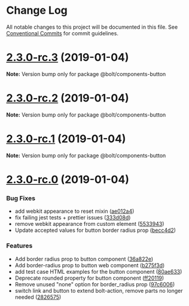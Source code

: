 # Change Log

All notable changes to this project will be documented in this file.
See [Conventional Commits](https://conventionalcommits.org) for commit guidelines.

# [2.3.0-rc.3](https://github.com/bolt-design-system/bolt/tree/master/packages/components/bolt-button/compare/v2.3.0-rc.2...v2.3.0-rc.3) (2019-01-04)

**Note:** Version bump only for package @bolt/components-button





# [2.3.0-rc.2](https://github.com/bolt-design-system/bolt/tree/master/packages/components/bolt-button/compare/v2.3.0-rc.1...v2.3.0-rc.2) (2019-01-04)

**Note:** Version bump only for package @bolt/components-button





# [2.3.0-rc.1](https://github.com/bolt-design-system/bolt/tree/master/packages/components/bolt-button/compare/vv2.3.0-rc.0...v2.3.0-rc.1) (2019-01-04)

**Note:** Version bump only for package @bolt/components-button





# [2.3.0-rc.0](https://github.com/bolt-design-system/bolt/tree/master/packages/components/bolt-button/compare/v2.2.1...v2.3.0-rc.0) (2019-01-04)


### Bug Fixes

* add webkit appearance to reset mixin ([ae012a4](https://github.com/bolt-design-system/bolt/tree/master/packages/components/bolt-button/commit/ae012a4))
* fix failing jest tests + prettier issues ([333d08d](https://github.com/bolt-design-system/bolt/tree/master/packages/components/bolt-button/commit/333d08d))
* remove webkit appearance from custom element ([5533943](https://github.com/bolt-design-system/bolt/tree/master/packages/components/bolt-button/commit/5533943))
* Update accepted values for button border radius prop ([becc4d2](https://github.com/bolt-design-system/bolt/tree/master/packages/components/bolt-button/commit/becc4d2))


### Features

* Add border radius prop to button component ([36a822e](https://github.com/bolt-design-system/bolt/tree/master/packages/components/bolt-button/commit/36a822e))
* Add border-radius prop to button web component ([b275f3d](https://github.com/bolt-design-system/bolt/tree/master/packages/components/bolt-button/commit/b275f3d))
* add test case HTML examples for the button component ([80ae633](https://github.com/bolt-design-system/bolt/tree/master/packages/components/bolt-button/commit/80ae633))
* Deprecate rounded property for button component ([ff20119](https://github.com/bolt-design-system/bolt/tree/master/packages/components/bolt-button/commit/ff20119))
* Remove unused "none" option for border_radius prop ([97c6006](https://github.com/bolt-design-system/bolt/tree/master/packages/components/bolt-button/commit/97c6006))
* switch link and button to extend bolt-action, remove parts no longer needed ([2826575](https://github.com/bolt-design-system/bolt/tree/master/packages/components/bolt-button/commit/2826575))
